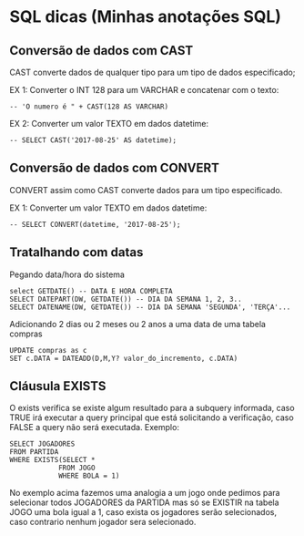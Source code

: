 # SQL dicas (Minhas anotações SQL)

## Conversão de dados com CAST
CAST converte dados de qualquer tipo para um tipo de dados especificado;

EX 1: Converter o INT 128 para um VARCHAR e concatenar com o texto:

    -- 'O numero é " + CAST(128 AS VARCHAR)

EX 2: Converter um valor TEXTO em dados datetime:

    -- SELECT CAST('2017-08-25' AS datetime);
    
## Conversão de dados com CONVERT
CONVERT assim como CAST converte dados para um tipo especificado.

EX 1: Converter um valor TEXTO em dados datetime:

    -- SELECT CONVERT(datetime, '2017-08-25');
    
## Tratalhando com datas
Pegando data/hora do sistema

    select GETDATE() -- DATA E HORA COMPLETA
    SELECT DATEPART(DW, GETDATE()) -- DIA DA SEMANA 1, 2, 3..
    SELECT DATENAME(DW, GETDATE()) -- DIA DA SEMANA 'SEGUNDA', 'TERÇA'...
    
Adicionando 2 dias ou 2 meses ou 2 anos a uma data de uma tabela compras

    UPDATE compras as c
    SET c.DATA = DATEADD(D,M,Y? valor_do_incremento, c.DATA) 

## Cláusula EXISTS
O exists verifica se existe algum resultado para a subquery informada, caso TRUE irá executar a query principal que está solicitando a verificação, caso FALSE a query não será executada. Exemplo:

    SELECT JOGADORES
    FROM PARTIDA
    WHERE EXISTS(SELECT *
                FROM JOGO
                WHERE BOLA = 1)
                
No exemplo acima fazemos uma analogia a um jogo onde pedimos para selecionar todos JOGADORES da PARTIDA mas só se EXISTIR na tabela JOGO uma bola igual a 1, caso exista os jogadores serão selecionados, caso contrario nenhum jogador sera selecionado.
